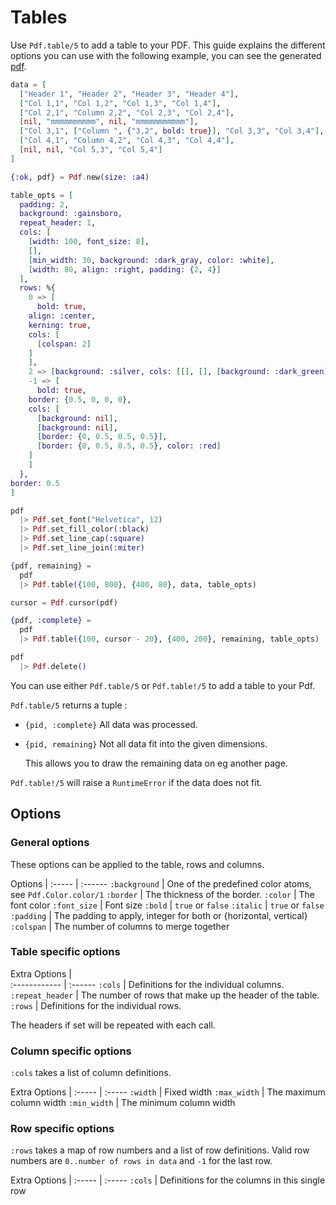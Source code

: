 # Tables

Use `Pdf.table/5` to add a table to your PDF.
This guide explains the different options you can use with the following example, you can see the generated [pdf](assets/table.pdf).

```elixir
data = [
  ["Header 1", "Header 2", "Header 3", "Header 4"],
  ["Col 1,1", "Col 1,2", "Col 1,3", "Col 1,4"],
  ["Col 2,1", "Column 2,2", "Col 2,3", "Col 2,4"],
  [nil, "mmmmmmmmmm", nil, "mmmmmmmmmmm"],
  ["Col 3,1", ["Column ", {"3,2", bold: true}], "Col 3,3", "Col 3,4"],
  ["Col 4,1", "Column 4,2", "Col 4,3", "Col 4,4"],
  [nil, nil, "Col 5,3", "Col 5,4"]
]

{:ok, pdf} = Pdf.new(size: :a4)

table_opts = [
  padding: 2,
  background: :gainsboro,
  repeat_header: 1,
  cols: [
    [width: 100, font_size: 8],
    [],
    [min_width: 30, background: :dark_gray, color: :white],
    [width: 80, align: :right, padding: {2, 4}]
  ],
  rows: %{
    0 => [
      bold: true,
    align: :center,
    kerning: true,
    cols: [
      [colspan: 2]
    ]
    ],
    2 => [background: :silver, cols: [[], [], [background: :dark_green]]],
    -1 => [
      bold: true,
    border: {0.5, 0, 0, 0},
    cols: [
      [background: nil],
      [background: nil],
      [border: {0, 0.5, 0.5, 0.5}],
      [border: {0, 0.5, 0.5, 0.5}, color: :red]
    ]
    ]
  },
border: 0.5
]

pdf
  |> Pdf.set_font("Helvetica", 12)
  |> Pdf.set_fill_color(:black)
  |> Pdf.set_line_cap(:square)
  |> Pdf.set_line_join(:miter)

{pdf, remaining} =
  pdf
  |> Pdf.table({100, 800}, {400, 80}, data, table_opts)

cursor = Pdf.cursor(pdf)

{pdf, :complete} =
  pdf
  |> Pdf.table({100, cursor - 20}, {400, 200}, remaining, table_opts)

pdf
  |> Pdf.delete()
```

You can use either `Pdf.table/5` or `Pdf.table!/5` to add a table to your Pdf.

`Pdf.table/5` returns a tuple :

- `{pid, :complete}` All data was processed.
- `{pid, remaining}` Not all data fit into the given dimensions.

  This allows you to draw the remaining data on eg another page.

`Pdf.table!/5` will raise a `RuntimeError` if the data does not fit.

## Options

### General options
These options can be applied to the table, rows and columns.

Options | 
:----- | :------
`:background` | One of the predefined color atoms, see `Pdf.Color.color/1`
`:border` | The thickness of the border.
`:color` | The font color
`:font_size` | Font size
`:bold` | `true` or `false`
`:italic` | `true` or `false`
`:padding` | The padding to apply, integer for both or {horizontal, vertical}
`:colspan` | The number of columns to merge together

### Table specific options

Extra Options |  
:------------ | :------
`:cols` | Definitions for the individual columns.
`:repeat_header` | The number of rows that make up the header of the table. 
`:rows` | Definitions for the individual rows.

The headers if set will be repeated with each call.

### Column specific options
`:cols` takes a list of column definitions.

Extra Options | 
:----- | :-----
`:width` | Fixed width
`:max_width` | The maximum column width
`:min_width` | The minimum column width

### Row specific options
`:rows` takes a map of row numbers and a list of row definitions.
Valid row numbers are `0..number of rows in data` and `-1` for the last row.


Extra Options | 
:----- | :-----
`:cols` | Definitions for the columns in this single row

